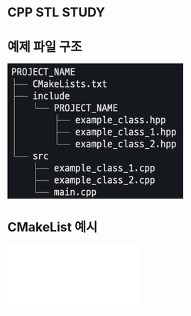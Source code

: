 # CPP STL STUDY


# 예제 파일 구조
![image](./images/example.png)

# CMakeList 예시
![file](./examples/CMakeLists.txt)